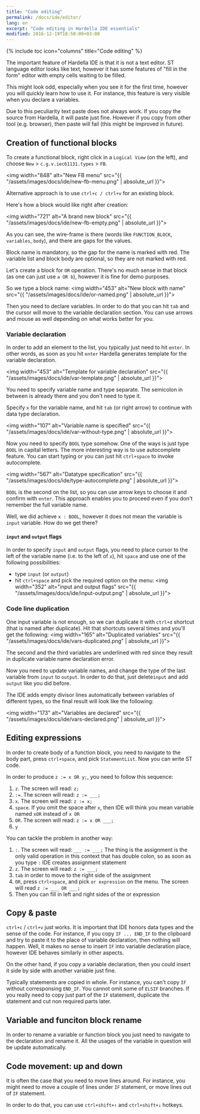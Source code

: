 ```yaml
---
title: "Code editing"
permalink: /docs/ide/editor/
lang: en
excerpt: "Code editing in Hardella IDE essentials"
modified: 2016-12-19T18:50:00+03:00
---
```


{% include toc icon="columns" title="Code editing" %}

The important feature of Hardella IDE is that it is not a text editor.
ST language editor looks like text, however it has some features of "fill in the form" editor with empty cells waiting to be filled.

This might look odd, especially when you see it for the first time, however you will quickly learn how to use it. For instance, this feature is very visible when you declare a variables.

Due to this peculiarity text paste does not always work. If you copy the source from Hardella, it will paste just fine. However if you copy from other tool (e.g. browser), then paste will fail (this might be improved in future).

## Creation of functional blocks

To create a functional block, right click in a `Logical View` (on the left), and choose `New` > `c.g.v.iec61131.types` > `FB`.

 <img width="848" alt="New FB menu" src="{{ "/assets/images/docs/ide/new-fb-menu.png" | absolute_url }}">

Alternative approach is to use `ctrl+c / ctrl+v` for an existing block.

Here's how a block would like right after creation:

 <img width="721" alt="A brand new block" src="{{ "/assets/images/docs/ide/new-fb-empty.png" | absolute_url }}">

As you can see, the wire-frame is there (words like `FUNCTION_BLOCK`, `variables`, `body`), and there are gaps for the values.

Block name is mandatory, so the gap for the name is marked with red. The variable list and block body are optional, so they are not marked with red.

Let's create a block for `OR` operation. There's no much sense in that block (as one can just use `a OR b`), however it is fine for demo purposes.

So we type a block name:
 <img width="453" alt="New block with name" src="{{ "/assets/images/docs/ide/or-named.png" | absolute_url }}">

Then you need to declare variables. In order to do that you can hit `tab` and the cursor will move to the variable declaration section. You can use arrows and mouse as well depending on what works better for you.

### Variable declaration

In order to add an element to the list, you typically just need to hit `enter`. In other words, as soon as you hit `enter` Hardella generates template for the variable declaration.

 <img width="453" alt="Template for variable declaration" src="{{ "/assets/images/docs/ide/var-template.png" | absolute_url }}">

You need to specify variable name and type separate. The semicolon in between is already there and you don't need to type it.

Specify `x` for the variable name, and hit `tab` (or right arrow) to continue with data type declaration.

 <img width="107" alt="Variable name is specified" src="{{ "/assets/images/docs/ide/var-without-type.png" | absolute_url }}">

Now you need to specify `BOOL` type somehow. One of the ways is just type  `BOOL` in capital letters.
The more interesting way is to use autocomplete feature.
You can start typing or you can just hit `ctrl+space` to invoke autocomplete.

 <img width="567" alt="Datatype specification" src="{{ "/assets/images/docs/ide/type-autocomplete.png" | absolute_url }}">

`BOOL` is the second on the list, so you can use arrow keys to choose it and confirm with `enter`.
This approach enables you to proceed even if you don't remember the full variable name.

Well, we did achieve `x : BOOL`, however it does not mean the variable is `input` variable. How do we get there?

#### `input` and `output` flags 

In order to specify `input` and `output` flags, you need to place cursor to the left of the variable name (i.e. to the left of `x`), hit `space` and use one of the following possibilities:
  - type `input` (or `output`)
  - hit `ctrl+space` and pick the required option on the menu:
    <img width="352" alt="input and output flags" src="{{ "/assets/images/docs/ide/input-output.png" | absolute_url }}">
  
### Code line duplication

One input variable is not enough, so we can duplicate it with `ctrl+d` shortcut (that is named after duplicate).
Hit that shortcuts several times and you'll get the following:
  <img width="165" alt="Duplicated variables" src="{{ "/assets/images/docs/ide/vars-duplicated.png" | absolute_url }}">

The second and the third variables are underlined with red since they result in duplicate variable name declaration error. 

Now you need to update variable names, and change the type of the last variable from `input` to `output`. In order to do that, just delete`input` and add `output` like you did before.

The IDE adds empty divisor lines automatically between variables of different types, so the final result will look like the following:

  <img width="173" alt="Variables are declared" src="{{ "/assets/images/docs/ide/vars-declared.png" | absolute_url }}">

## Editing expressions

In order to create body of a function block, you need to navigate to the body part, press `ctrl+space`, and pick `StatementList`.
Now you can write ST code.

In order to produce `z := x OR y;`, you need to follow this sequence:
  1. `z`. The screen will read: `z;`
  1. `:=`. The screen will read: `z := ___;`
  1. `x`. The screen will read: `z := x;`
  1. `space`. If you omit the space after `x`, then IDE will think you mean variable named `xOR` instead of `x OR`
  1. `OR`. The screen will read: `z := x OR ___;`
  1. `y`
  
You can tackle the problem in another way:
  1. `:`. The screen will read: `___ := ___;` The thing is the assignment is the only valid operation in this context that has double colon, so as soon as you type `:` IDE creates assignment statement
  1. `z`. The screen will read: `z := ___;`
  1. `tab` in order to move to the right side of the assignment
  1. `OR`, press `ctrl+space`, and pick `or expression` on the menu. The screen will read `z := ___ OR ___;`
  1. Then you can fill in left and right sides of the or expression

## Copy & paste

`ctrl+c` / `ctrl+v` just works.
It is important that IDE honors data types and the sense of the code.
For instance, if you copy `IF ... END_IF` to the clipboard and try to paste it to the place of variable declaration, then nothing will happen. Well, it makes no sense to insert `IF` into variable declaration place, however IDE behaves similarly in other aspects.

On the other hand, if you copy a variable declaration, then you could insert it side by side with another variable just fine.

Typically statements are copied in whole. For instance, you can't copy `IF` without corresponsing `END_IF`. You cannot omit some of `ELSIF` branches. If you really need to copy just part of the `IF` statement, duplicate the statement and cut non required parts later.

## Variable and funciton block rename

In order to rename a variable or function block you just need to navigate to the declaration and rename it. All the usages of the variable in question will be update automatically.

## Code movement: up and down

It is often the case that you need to move lines around. For instance, you might need to move a couple of lines under `IF` statement, or move lines out of `IF` statement.

In order to do that, you can use `ctrl+shift+↑` and `ctrl+shift+↓` hotkeys.